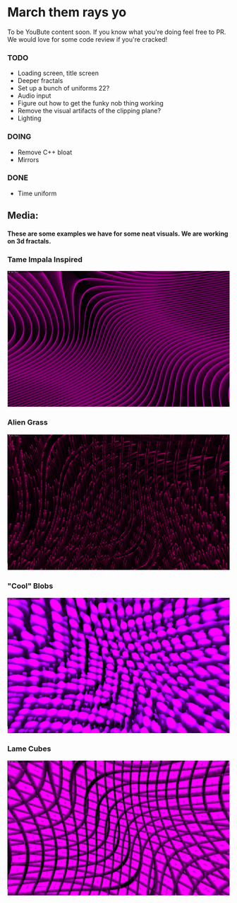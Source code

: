 # March them rays yo

To be YouBute content soon. If you know what you're doing feel free to PR. We would love for some code review if you're cracked!


### TODO
- Loading screen, title screen
- Deeper fractals
- Set up a bunch of uniforms 22?
- Audio input
- Figure out how to get the funky nob thing working
- Remove the visual artifacts of the clipping plane?
- Lighting

### DOING
- Remove C++ bloat
- Mirrors

### DONE
- Time uniform

## Media:
#### These are some examples we have for some neat visuals. We are working on 3d fractals.
### Tame Impala Inspired
![image](Media/tame_impala_inspired.png)
### Alien Grass
![image](Media/alien_grass.png)
### "Cool" Blobs
![image](Media/cool_blobs.png)
### Lame Cubes
![image](Media/lame_cubes.png)